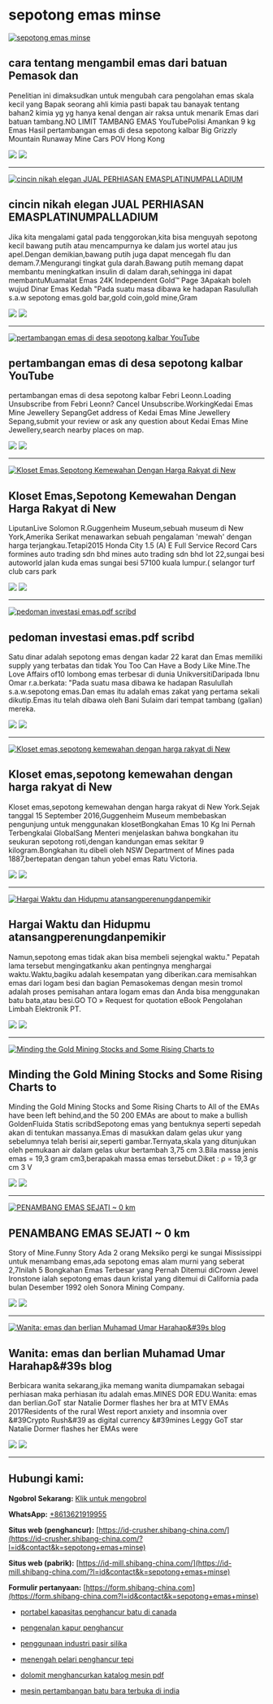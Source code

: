 # sepotong emas minse

<a href="https://swt.shibang-china.com/?l=id&img&k=sepotong+emas+minse" target="_blank">![sepotong emas minse](http://static.shibang-china.com/all-800x300/1067.jpg)</a>

## cara tentang mengambil emas dari batuan Pemasok dan
Penelitian ini dimaksudkan untuk mengubah cara pengolahan emas skala kecil yang Bapak seorang ahli kimia pasti bapak tau banayak tentang bahan2 kimia yg yg hanya kenal dengan air raksa untuk menarik Emas dari batuan tambang.NO LIMIT TAMBANG EMAS YouTubePolisi Amankan 9 kg Emas Hasil pertambangan emas di desa sepotong kalbar Big Grizzly Mountain Runaway Mine Cars POV Hong Kong


<a href="https://whatsapp.shibangsoft.com/WhatsApp.php" target="_blank" title="WhatsApp">![](http://static.shibang-china.com/icon/whatsapp.png)</a> <a href="https://swt.shibang-china.com/?l=id&icon&k=sepotong+emas+minse" target="_blank">![](http://static.shibang-china.com/icon/chat-id.png)</a>

---

<a href="https://swt.shibang-china.com/?l=id&img&k=sepotong+emas+minse" target="_blank">![cincin nikah elegan JUAL PERHIASAN EMASPLATINUMPALLADIUM](http://static.shibang-china.com/all-800x300/346.jpg)</a>

## cincin nikah elegan JUAL PERHIASAN EMASPLATINUMPALLADIUM
Jika kita mengalami gatal pada tenggorokan,kita bisa menguyah sepotong kecil bawang putih atau mencampurnya ke dalam jus wortel atau jus apel.Dengan demikian,bawang putih juga dapat mencegah flu dan demam.7.Mengurangi tingkat gula darah.Bawang putih memang dapat membantu meningkatkan insulin di dalam darah,sehingga ini dapat membantuMuamalat Emas 24K Independent Gold™ Page 3Apakah boleh wujud Dinar Emas Kedah "Pada suatu masa dibawa ke hadapan Rasulullah s.a.w sepotong emas.gold bar,gold coin,gold mine,Gram


<a href="https://whatsapp.shibangsoft.com/WhatsApp.php" target="_blank" title="WhatsApp">![](http://static.shibang-china.com/icon/whatsapp.png)</a> <a href="https://swt.shibang-china.com/?l=id&icon&k=sepotong+emas+minse" target="_blank">![](http://static.shibang-china.com/icon/chat-id.png)</a>

---

<a href="https://swt.shibang-china.com/?l=id&img&k=sepotong+emas+minse" target="_blank">![pertambangan emas di desa sepotong kalbar YouTube](http://static.shibang-china.com/all-800x300/9.jpg)</a>

## pertambangan emas di desa sepotong kalbar YouTube
pertambangan emas di desa sepotong kalbar Febri Leonn.Loading Unsubscribe from Febri Leonn? Cancel Unsubscribe.WorkingKedai Emas Mine Jewellery SepangGet address of Kedai Emas Mine Jewellery Sepang,submit your review or ask any question about Kedai Emas Mine Jewellery,search nearby places on map.


<a href="https://whatsapp.shibangsoft.com/WhatsApp.php" target="_blank" title="WhatsApp">![](http://static.shibang-china.com/icon/whatsapp.png)</a> <a href="https://swt.shibang-china.com/?l=id&icon&k=sepotong+emas+minse" target="_blank">![](http://static.shibang-china.com/icon/chat-id.png)</a>

---

<a href="https://swt.shibang-china.com/?l=id&img&k=sepotong+emas+minse" target="_blank">![Kloset Emas,Sepotong Kemewahan Dengan Harga Rakyat di New](http://static.shibang-china.com/all-800x300/435.jpg)</a>

## Kloset Emas,Sepotong Kemewahan Dengan Harga Rakyat di New
LiputanLive Solomon R.Guggenheim Museum,sebuah museum di New York,Amerika Serikat menawarkan sebuah pengalaman 'mewah' dengan harga terjangkau.Tetapi2015 Honda City 1.5 (A) E Full Service Record Cars formines auto trading sdn bhd mines auto trading sdn bhd lot 22,sungai besi autoworld jalan kuda emas sungai besi 57100 kuala lumpur.( selangor turf club cars park


<a href="https://whatsapp.shibangsoft.com/WhatsApp.php" target="_blank" title="WhatsApp">![](http://static.shibang-china.com/icon/whatsapp.png)</a> <a href="https://swt.shibang-china.com/?l=id&icon&k=sepotong+emas+minse" target="_blank">![](http://static.shibang-china.com/icon/chat-id.png)</a>

---

<a href="https://swt.shibang-china.com/?l=id&img&k=sepotong+emas+minse" target="_blank">![pedoman investasi emas.pdf scribd](http://static.shibang-china.com/all-800x300/1475.jpg)</a>

## pedoman investasi emas.pdf scribd
Satu dinar adalah sepotong emas dengan kadar 22 karat dan Emas memiliki supply yang terbatas dan tidak You Too Can Have a Body Like Mine.The Love Affairs of10 lombong emas terbesar di dunia UnikversitiDaripada Ibnu Omar r.a.berkata: "Pada suatu masa dibawa ke hadapan Rasulullah s.a.w.sepotong emas.Dan emas itu adalah emas zakat yang pertama sekali dikutip.Emas itu telah dibawa oleh Bani Sulaim dari tempat tambang (galian) mereka.


<a href="https://whatsapp.shibangsoft.com/WhatsApp.php" target="_blank" title="WhatsApp">![](http://static.shibang-china.com/icon/whatsapp.png)</a> <a href="https://swt.shibang-china.com/?l=id&icon&k=sepotong+emas+minse" target="_blank">![](http://static.shibang-china.com/icon/chat-id.png)</a>

---

<a href="https://swt.shibang-china.com/?l=id&img&k=sepotong+emas+minse" target="_blank">![Kloset emas,sepotong kemewahan dengan harga rakyat di New](http://static.shibang-china.com/all-800x300/1313.jpg)</a>

## Kloset emas,sepotong kemewahan dengan harga rakyat di New
Kloset emas,sepotong kemewahan dengan harga rakyat di New York.Sejak tanggal 15 September 2016,Guggenheim Museum membebaskan pengunjung untuk menggunakan klosetBongkahan Emas 10 Kg Ini Pernah Terbengkalai GlobalSang Menteri menjelaskan bahwa bongkahan itu seukuran sepotong roti,dengan kandungan emas sekitar 9 kilogram.Bongkahan itu dibeli oleh NSW Department of Mines pada 1887,bertepatan dengan tahun yobel emas Ratu Victoria.


<a href="https://whatsapp.shibangsoft.com/WhatsApp.php" target="_blank" title="WhatsApp">![](http://static.shibang-china.com/icon/whatsapp.png)</a> <a href="https://swt.shibang-china.com/?l=id&icon&k=sepotong+emas+minse" target="_blank">![](http://static.shibang-china.com/icon/chat-id.png)</a>

---

<a href="https://swt.shibang-china.com/?l=id&img&k=sepotong+emas+minse" target="_blank">![Hargai Waktu dan Hidupmu atansangperenungdanpemikir](http://static.shibang-china.com/all-800x300/572.jpg)</a>

## Hargai Waktu dan Hidupmu atansangperenungdanpemikir
Namun,sepotong emas tidak akan bisa membeli sejengkal waktu." Pepatah lama tersebut mengingatkanku akan pentingnya menghargai waktu.Waktu,bagiku adalah kesempatan yang diberikan.cara memisahkan emas dari logam besi dan bagian Pemasokemas dengan mesin tromol adalah proses pemisahan antara logam emas dan Anda bisa menggunakan batu bata,atau besi.GO TO » Request for quotation eBook Pengolahan Limbah Elektronik PT.


<a href="https://whatsapp.shibangsoft.com/WhatsApp.php" target="_blank" title="WhatsApp">![](http://static.shibang-china.com/icon/whatsapp.png)</a> <a href="https://swt.shibang-china.com/?l=id&icon&k=sepotong+emas+minse" target="_blank">![](http://static.shibang-china.com/icon/chat-id.png)</a>

---

<a href="https://swt.shibang-china.com/?l=id&img&k=sepotong+emas+minse" target="_blank">![Minding the Gold Mining Stocks and Some Rising Charts to](http://static.shibang-china.com/all-800x300/424.jpg)</a>

## Minding the Gold Mining Stocks and Some Rising Charts to
Minding the Gold Mining Stocks and Some Rising Charts to All of the EMAs have been left behind,and the 50 200 EMAs are about to make a bullish GoldenFluida Statis scribdSepotong emas yang bentuknya seperti sepedah akan di tentukan massanya.Emas di masukkan dalam gelas ukur yang sebelumnya telah berisi air,seperti gambar.Ternyata,skala yang ditunjukan oleh pemukaan air dalam gelas ukur bertambah 3,75 cm 3.Bila massa jenis emas = 19,3 gram cm3,berapakah massa emas tersebut.Diket : ρ = 19,3 gr cm 3 V


<a href="https://whatsapp.shibangsoft.com/WhatsApp.php" target="_blank" title="WhatsApp">![](http://static.shibang-china.com/icon/whatsapp.png)</a> <a href="https://swt.shibang-china.com/?l=id&icon&k=sepotong+emas+minse" target="_blank">![](http://static.shibang-china.com/icon/chat-id.png)</a>

---

<a href="https://swt.shibang-china.com/?l=id&img&k=sepotong+emas+minse" target="_blank">![PENAMBANG EMAS SEJATI ~ 0 km](http://static.shibang-china.com/all-800x300/945.jpg)</a>

## PENAMBANG EMAS SEJATI ~ 0 km
Story of Mine.Funny Story Ada 2 orang Meksiko pergi ke sungai Mississippi untuk menambang emas,ada sepotong emas alam murni yang seberat 2,7Inilah 5 Bongkahan Emas Terbesar yang Pernah Ditemui diCrown Jewel Ironstone ialah sepotong emas daun kristal yang ditemui di California pada bulan Desember 1992 oleh Sonora Mining Company.


<a href="https://whatsapp.shibangsoft.com/WhatsApp.php" target="_blank" title="WhatsApp">![](http://static.shibang-china.com/icon/whatsapp.png)</a> <a href="https://swt.shibang-china.com/?l=id&icon&k=sepotong+emas+minse" target="_blank">![](http://static.shibang-china.com/icon/chat-id.png)</a>

---

<a href="https://swt.shibang-china.com/?l=id&img&k=sepotong+emas+minse" target="_blank">![Wanita: emas dan berlian Muhamad Umar Harahap&#39s blog](http://static.shibang-china.com/all-800x300/777.jpg)</a>

## Wanita: emas dan berlian Muhamad Umar Harahap&#39s blog
Berbicara wanita sekarang,jika memang wanita diumpamakan sebagai perhiasan maka perhiasan itu adalah emas.MINES DOR EDU.Wanita: emas dan berlian.GoT star Natalie Dormer flashes her bra at MTV EMAs 2017Residents of the rural West report anxiety and insomnia over &#39Crypto Rush&#39 as digital currency &#39mines Leggy GoT star Natalie Dormer flashes her EMAs were


<a href="https://whatsapp.shibangsoft.com/WhatsApp.php" target="_blank" title="WhatsApp">![](http://static.shibang-china.com/icon/whatsapp.png)</a> <a href="https://swt.shibang-china.com/?l=id&icon&k=sepotong+emas+minse" target="_blank">![](http://static.shibang-china.com/icon/chat-id.png)</a>

---
## Hubungi kami:

**Ngobrol Sekarang:** [Klik untuk mengobrol](https://swt.shibang-china.com?l=id&contact&k=sepotong+emas+minse)

**WhatsApp:**  [+8613621919955](https://whatsapp.shibangsoft.com/WhatsApp.php)

**Situs web (penghancur):** [https://id-crusher.shibang-china.com/](https://id-crusher.shibang-china.com/?l=id&contact&k=sepotong+emas+minse)

**Situs web (pabrik):** [https://id-mill.shibang-china.com/](https://id-mill.shibang-china.com/?l=id&contact&k=sepotong+emas+minse)

**Formulir pertanyaan:** [https://form.shibang-china.com](https://form.shibang-china.com?l=id&contact&k=sepotong+emas+minse)

* [portabel kapasitas penghancur batu di canada](../34/portabel%20kapasitas%20penghancur%20batu%20di%20canada.md)

* [pengenalan kapur penghancur](../38/pengenalan%20kapur%20penghancur.md)

* [penggunaan industri pasir silika](../35/penggunaan%20industri%20pasir%20silika.md)

* [menengah pelari penghancur tepi](../35/menengah%20pelari%20penghancur%20tepi.md)

* [dolomit menghancurkan katalog mesin pdf](../35/dolomit%20menghancurkan%20katalog%20mesin%20pdf.md)

* [mesin pertambangan batu bara terbuka di india](../36/mesin%20pertambangan%20batu%20bara%20terbuka%20di%20india.md)